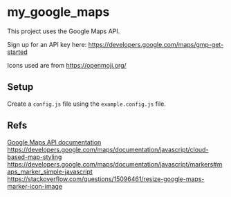 # my_google_maps

This project uses the Google Maps API.

Sign up for an API key here: https://developers.google.com/maps/gmp-get-started

Icons used are from https://openmoji.org/

## Setup

Create a `config.js` file using the `example.config.js` file.

## Refs
[Google Maps API documentation](https://developers.google.com/maps/documentation/javascript/overview)
https://developers.google.com/maps/documentation/javascript/cloud-based-map-styling
https://developers.google.com/maps/documentation/javascript/markers#maps_marker_simple-javascript
https://stackoverflow.com/questions/15096461/resize-google-maps-marker-icon-image

